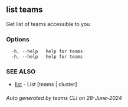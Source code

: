 ## list teams

Get list of teams accessible to you



### Options

```
  -h, --help   help for teams
  -h, --help   help for teams
```

### SEE ALSO

* [list](list.md)  - List [teams | cluster]

###### Auto generated by teams CLI on 28-June-2024
